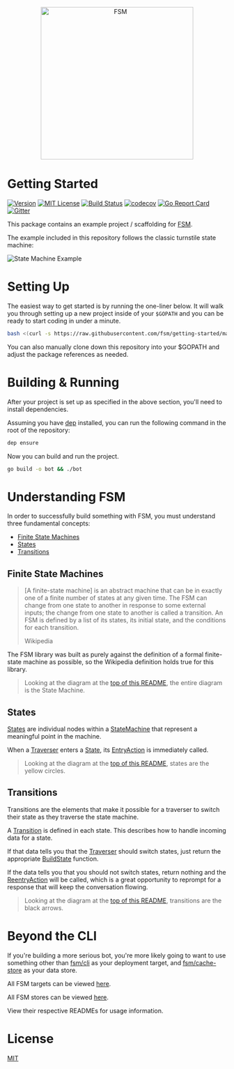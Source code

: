 <a href="https://github.com/fsm"><p align="center"><img src="https://user-images.githubusercontent.com/2105067/35464215-a014d512-02a9-11e8-8913-63a066f6064e.png" alt="FSM" width="350px" align="center;"/></p></a>

# Getting Started

[![Version](https://img.shields.io/github/tag/fsm/getting-started.svg)](https://github.com/fsm/getting-started/releases)
[![MIT License](https://img.shields.io/badge/License-MIT-blue.svg)](https://github.com/fsm/getting-started/blob/master/LICENSE.md)
[![Build Status](https://travis-ci.org/fsm/getting-started.svg?branch=master)](https://travis-ci.org/fsm/getting-started)
[![codecov](https://codecov.io/gh/fsm/getting-started/branch/master/graph/badge.svg)](https://codecov.io/gh/fsm/getting-started)
[![Go Report Card](https://goreportcard.com/badge/github.com/fsm/getting-started)](https://goreportcard.com/report/github.com/fsm/getting-started)
[![Gitter](https://img.shields.io/gitter/room/nwjs/nw.js.svg)](https://gitter.im/fsm/Lobby)

This package contains an example project / scaffolding for [FSM](https://github.com/fsm/fsm).

The example included in this repository follows the classic turnstile state machine:

![State Machine Example](https://user-images.githubusercontent.com/2105067/35996819-8b99dcae-0ce5-11e8-8765-d63c9b070232.png)

# Setting Up

The easiest way to get started is by running the one-liner below. It will walk you through setting up a new project inside of your `$GOPATH` and you can be ready to start coding in under a minute.

```sh
bash <(curl -s https://raw.githubusercontent.com/fsm/getting-started/master/new-project.sh)
```

You can also manually clone down this repository into your $GOPATH and adjust the package references as needed.

# Building & Running

After your project is set up as specified in the above section, you'll need to install dependencies.

Assuming you have [dep](https://github.com/golang/dep) installed, you can run the following command in the root of the repository:

```sh
dep ensure
```

Now you can build and run the project.

```sh
go build -o bot && ./bot
```

# Understanding FSM

In order to successfully build something with FSM, you must understand three fundamental concepts:

- [Finite State Machines](#finite-state-machines)
- [States](#states)
- [Transitions](#transitions)

## Finite State Machines

> [A finite-state machine] is an abstract machine that can be in exactly one of a finite number of states at any given time. The FSM can change from one state to another in response to some external inputs; the change from one state to another is called a transition. An FSM is defined by a list of its states, its initial state, and the conditions for each transition.
>
> Wikipedia

The FSM library was built as purely against the definition of a formal finite-state machine as possible, so the Wikipedia definition holds true for this library.

> Looking at the diagram at the [top of this README](#getting-started), the entire diagram is the State Machine.

## States

[States](https://github.com/fsm/fsm/blob/master/fsm.go#L15-L21) are individual nodes within a [StateMachine](https://github.com/fsm/fsm/blob/master/fsm.go#L3-L4) that represent a meaningful point in the machine.

When a [Traverser](https://github.com/fsm/fsm/blob/master/fsm.go#L36-L47) enters a [State](https://github.com/fsm/fsm/blob/master/fsm.go#L15-L21), its [EntryAction](https://github.com/fsm/fsm/blob/master/fsm.go#L18) is immediately called.

> Looking at the diagram at the [top of this README](#getting-started), states are the yellow circles.

## Transitions

Transitions are the elements that make it possible for a traverser to switch their state as they traverse the state machine.

A [Transition](https://github.com/fsm/fsm/blob/master/fsm.go#L20) is defined in each state. This describes how to handle incoming data for a state.

If that data tells you that the [Traverser](https://github.com/fsm/fsm/blob/master/fsm.go#L36-L47) should switch states, just return the appropriate [BuildState](https://github.com/fsm/fsm/blob/master/fsm.go#L11-L13) function.

If the data tells you that you should not switch states, return nothing and the [ReentryAction](https://github.com/fsm/fsm/blob/master/fsm.go#L19) will be called, which is a great opportunity to reprompt for a response that will keep the conversation flowing.

> Looking at the diagram at the [top of this README](#getting-started), transitions are the black arrows.

# Beyond the CLI

If you're building a more serious bot, you're more likely going to want to use something other than [fsm/cli](https://github.com/fsm/cli) as your deployment target, and [fsm/cache-store](https://github.com/fsm/cache-store) as your data store.

All FSM targets can be viewed [here](https://github.com/search?q=topic%3Afsm-target+org%3Afsm&type=Repositories).

All FSM stores can be viewed [here](https://github.com/search?q=topic%3Afsm-store+org%3Afsm&type=Repositories).

View their respective READMEs for usage information.

# License

[MIT](LICENSE.md)
